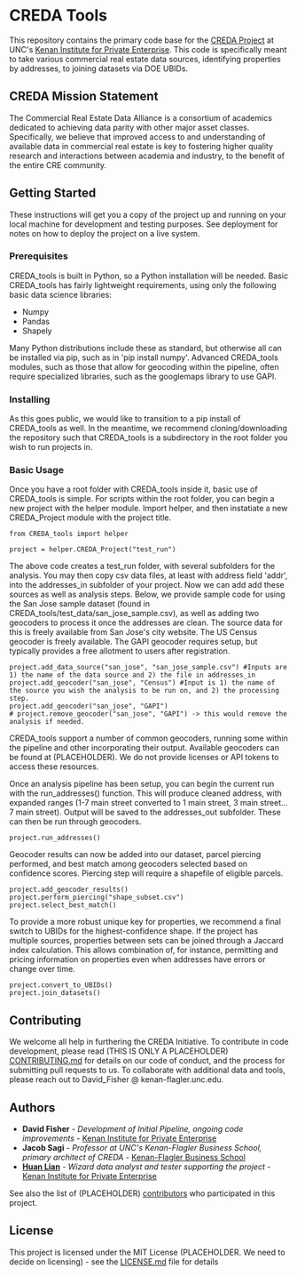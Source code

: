 # CREDA Tools

This repository contains the primary code base for the [CREDA Project](https://kenaninstitute.unc.edu/publication/commercial-real-estate-data-towards-parity-with-other-asset-classes-a-report-on-the-progress-of-the-commercial-real-estate-data-alliance-creda/) at UNC's [Kenan Institute for Private Enterprise](https://kenaninstitute.unc.edu/). This code is specifically meant to take various commercial real estate data sources, identifying properties by addresses, to joining datasets via DOE UBIDs.

## CREDA Mission Statement

The Commercial Real Estate Data Alliance is a consortium of academics dedicated to achieving data parity with other major asset classes. Specifically, we believe that improved access to and understanding of available data in commercial real estate is key to fostering higher quality research and interactions between academia and industry, to the benefit of the entire CRE community.

## Getting Started

These instructions will get you a copy of the project up and running on your local machine for development and testing purposes. See deployment for notes on how to deploy the project on a live system.

### Prerequisites

CREDA_tools is built in Python, so a Python installation will be needed. Basic CREDA_tools has fairly lightweight requirements, using only the following basic data science libraries:

* Numpy
* Pandas
* Shapely

Many Python distributions include these as standard, but otherwise all can be installed via pip, such as in 'pip install numpy'. Advanced CREDA_tools modules, such as those that allow for geocoding within the pipeline, often require specialized libraries, such as the googlemaps library to use GAPI.

### Installing

As this goes public, we would like to transition to a pip install of CREDA_tools as well. In the meantime, we recommend cloning/downloading the repository such that CREDA_tools is a subdirectory in the root folder you wish to run projects in.



<!--- ## Running the tests

Explain how to run the automated tests for this system

### Break down into end to end tests

Explain what these tests test and why

```
Give an example
```

### And coding style tests

Explain what these tests test and why

```
Give an example
```
-->

### Basic Usage
Once you have a root folder with CREDA_tools inside it, basic use of CREDA_tools is simple. For scripts within the root folder, you can begin a new project with the helper module. Import helper, and then instatiate a new CREDA_Project module with the project title.
```
from CREDA_tools import helper

project = helper.CREDA_Project("test_run")
```

The above code creates a test_run folder, with several subfolders for the analysis. You may then copy csv data files, at least with address field 'addr', into the addresses_in subfolder of your project. Now we can add add these sources as well as analysis steps. Below, we provide sample code for using the San Jose sample dataset (found in CREDA_tools/test_data/san_jose_sample.csv), as well as adding two geocoders to process it once the addresses are clean. The source data for this is freely available from San Jose's city website. The US Census geocoder is freely available. The GAPI geocoder requires setup, but typically provides a free allotment to users after registration.
```
project.add_data_source("san_jose", "san_jose_sample.csv") #Inputs are 1) the name of the data source and 2) the file in addresses_in
project.add_geocoder("san_jose", "Census") #Input is 1) the name of the source you wish the analysis to be run on, and 2) the processing step.
project.add_geocoder("san_jose", "GAPI")
# project.remove_geocoder("san_jose", "GAPI") -> this would remove the analysis if needed.
```
CREDA_tools support a number of common geocoders, running some within the pipeline and other incorporating their output. Available geocoders can be found at (PLACEHOLDER). We do not provide licenses or API tokens to access these resources.

Once an analysis pipeline has been setup, you can begin the current run with the run_addresses() function. This will produce cleaned address, with expanded ranges (1-7 main street converted to 1 main street, 3 main street... 7 main street). Output will be saved to the addresses_out subfolder. These can then be run through geocoders.
```
project.run_addresses()
```

Geocoder results can now be added into our dataset, parcel piercing performed, and best match among geocoders selected based on confidence scores. Piercing step will require a shapefile of eligible parcels.

```
project.add_geocoder_results()
project.perform_piercing("shape_subset.csv")
project.select_best_match()
```

To provide a more robust unique key for properties, we recommend a final switch to UBIDs for the highest-confidence shape. If the project has multiple sources, properties between sets can be joined through a Jaccard index calculation. This allows combination of, for instance, permitting and pricing information on properties even when addresses have errors or change over time.

```
project.convert_to_UBIDs()
project.join_datasets()
```

## Contributing

We welcome all help in furthering the CREDA Initiative. To contribute in code development, please read (THIS IS ONLY A PLACEHOLDER) [CONTRIBUTING.md](https://gist.github.com/PurpleBooth/b24679402957c63ec426) for details on our code of conduct, and the process for submitting pull requests to us. To collaborate with additional data and tools, please reach out to David_Fisher @ kenan-flagler.unc.edu.

## Authors

* **David Fisher** - *Development of Initial Pipeline, ongoing code improvements* - [Kenan Institute for Private Enterprise](https://kenaninstitute.unc.edu/)
* **Jacob Sagi** - *Professor at UNC's Kenan-Flagler Business School, primary architect of CREDA* - [Kenan-Flagler Business School](https://www.kenan-flagler.unc.edu/faculty/directory/jacob-sagi/)
* **[Huan Lian](https://kenaninstitute.unc.edu/people/huan-lian/)** - *Wizard data analyst and tester supporting the project* - [Kenan Institute for Private Enterprise](https://kenaninstitute.unc.edu/)

See also the list of (PLACEHOLDER) [contributors](https://github.com/your/project/contributors) who participated in this project.

## License

This project is licensed under the MIT License (PLACEHOLDER. We need to decide on licensing) - see the [LICENSE.md](LICENSE.md) file for details
